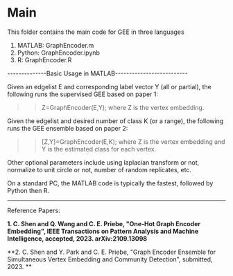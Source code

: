 # Main
This folder contains the main code for GEE in three languages

1. MATLAB:   GraphEncoder.m
2. Python:   GraphEncoder.ipynb
3. R:        GraphEncoder.R


--------------Basic Usage in MATLAB--------------------------

Given an edgelist E and corresponding label vector Y (all or partial), the following runs the supervised GEE based on paper 1:
>> Z=GraphEncoder(E,Y);
where Z is the vertex embedding.

Given the edgelist and desired number of class K (or a range), the following runs the GEE ensemble based on paper 2:
>> [Z,Y]=GraphEncoder(E,K);
where Z is the vertex embedding and Y is the estimated class for each vertex.

Other optional parameters include using laplacian transform or not, normalize to unit circle or not, number of random replicates, etc.

On a standard PC, the MATLAB code is typically the fastest, followed by Python then R.

-------------------------------------------------------------

Reference Papers:

**1. C. Shen and Q. Wang and C. E. Priebe, "One-Hot Graph Encoder Embedding", IEEE Transactions on Pattern Analysis and Machine Intelligence, accepted, 2023. arXiv:2109.13098**

**2. C. Shen and Y. Park and C. E. Priebe, "Graph Encoder Ensemble for Simultaneous Vertex Embedding and Community Detection", submitted, 2023. **
